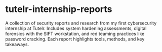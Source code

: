 # tutelr-internship-reports
A collection of security reports and research from my first cybersecurity internship at Tutelr. Includes system hardening assessments, digital forensics with the SIFT workstation, and red teaming practices like password cracking. Each report highlights tools, methods, and key takeaways.
